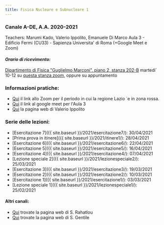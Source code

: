 ```yaml
---
title: Fisica Nucleare e Subnucleare 1
---
```

### Canale A-DE, A.A. 2020-2021

Teachers: Marumi Kado, Valerio Ippolito, Emanuele Di Marco
Aula 3 - Edificio Fermi (CU33) - Sapienza Universita' di Roma (+Google Meet e Zoom)

#### *Orario di ricevimento:*

[Dipartimento di Fisica "Guglielmo Marconi", piano 2, stanza 202-B](https://www.phys.uniroma1.it/mappe/mappe.php?edificio=marconi&piano=2)
martedi` 10-12 su [questa stanza zoom](https://cern.zoom.us/j/6536487290?pwd=NjQ4UFExaWEvcW91dVpIbnYwbHk1QT09), oppure su appuntamento

### Informazioni pratiche:
  * [Qui](https://uniroma1.zoom.us/j/84436675653?pwd=eGFteDVYRlNvV0Nxb1M2em5wQ2RoUT09) il link allo Zoom per il periodo in cui la regione Lazio \`e in zona rossa. 
  * [Qui](https://meet.google.com/qhf-ypwj-wym) il link al google meet per l'Aula 3
  * [Qui](https://www.roma1.infn.it/~ippolitv/teaching/) la pagina web di Valerio Ippolito

### Serie delle lezioni:
  * [Esercitazione 7]({{ site.baseurl }}/2021/esercitazione7/): 30/04/2021
  * [Prima prova in itinere]({{ site.baseurl }}/2021/itinere1/): 28/04/2021
  * [Esercitazione 6]({{ site.baseurl }}/2021/esercitazione6/): 22/04/2021
  * [Esercitazione 5]({{ site.baseurl }}/2021/esercitazione5/): 16/04/2021
  * [Esercitazione 4]({{ site.baseurl }}/2021/esercitazione4/): 07/04/2021
  * [Lezione speciale 2]({{ site.baseurl }}/2021/lezionespeciale2/): 25/03/2021
  * [Esercitazione 3]({{ site.baseurl }}/2021/esercitazione3/): 19/03/2021
  * [Esercitazione 2]({{ site.baseurl }}/2021/esercitazione2/): 10/03/2021
  * [Esercitazione 1]({{ site.baseurl }}/2021/esercitazione1/): 03/03/2021
  * [Lezione speciale 1]({{ site.baseurl }}/2021/lezionespeciale1/): 25/02/2021

#### Altri canali:
  * [Qui](https://www.roma1.infn.it/people/rahatlou/index.php?link=Didattica&sublink=FNSN) trovate la pagina web di S. Rahatlou
  * [Qui](https://www.roma1.infn.it/people/gentile/didattica_fisica.html) trovate la pagina web di S. Gentile

